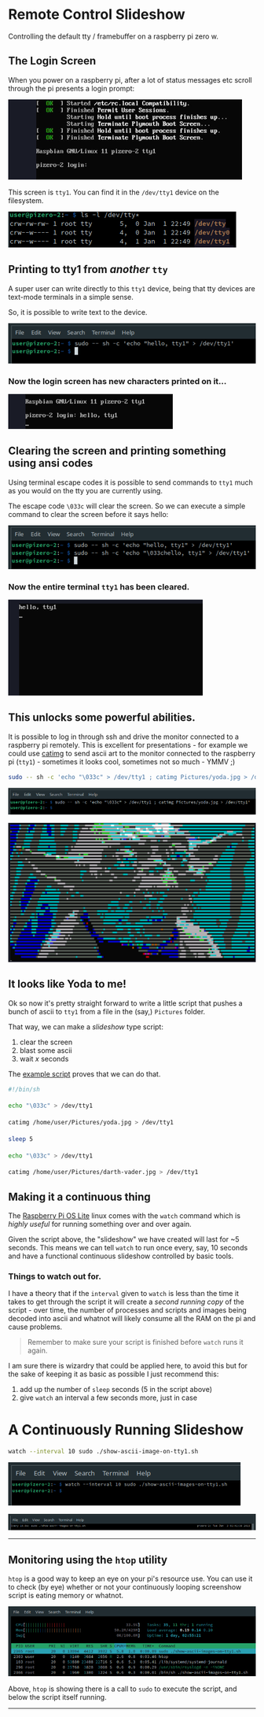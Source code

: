 # Remote Control Slideshow

Controlling the default tty / framebuffer on a raspberry pi zero w.

## The Login Screen

When you power on a raspberry pi, after a lot of status messages etc scroll through the pi presents a login prompt:

![This screen is `tty1`](README/login-screen-tty1.png)

This screen is `tty1`. You can find it in the `/dev/tty1` device on the filesystem.

![](README/tty-devices-ls.png)

## Printing to tty1 from _another_ `tty`

A super user can write directly to this `tty1` device, being that tty devices are text-mode terminals in a simple sense.

So, it is possible to write text to the device.

![](README/print-hello-on-tty1.png)

### Now the login screen has new characters printed on it...

![](README/login-screen-hello-1.png)

## Clearing the screen and printing something using ansi codes

Using terminal escape codes it is possible to send commands to `tty1` much as you would on the tty you are currently using.

The escape code `\033c` will clear the screen. So we can execute a simple command to clear the screen before it says hello:

![](README/clearing-screen-hello.png)

### Now the entire terminal `tty1` has been cleared.

![](README/cleared-screen-hello.png)

## This unlocks some powerful abilities.

It is possible to log in through ssh and drive the monitor connected to a raspberry pi remotely. This is excellent for presentations - for example we could use [catimg](https://github.com/posva/catimg) to send ascii art to the monitor connected to the raspberry pi (`tty1`) - sometimes it looks cool, sometimes not so much - YMMV ;)

```bash
sudo -- sh -c 'echo "\033c" > /dev/tty1 ; catimg Pictures/yoda.jpg > /dev/tty1'
```

![](README/use-catimg.png)

![](README/catimg-yoda-tty1.png)

## It looks like Yoda to me!

Ok so now it's pretty straight forward to write a little script that pushes a bunch of ascii to `tty1` from a file in the (say,) `Pictures` folder.

That way, we can make a _slideshow_ type script:

1. clear the screen
2. blast some ascii
3. wait _x_ seconds

The [example script](./show-ascii-image-on-tty1.sh) proves that we can do that.
```bash
#!/bin/sh

echo "\033c" > /dev/tty1

catimg /home/user/Pictures/yoda.jpg > /dev/tty1

sleep 5

echo "\033c" > /dev/tty1

catimg /home/user/Pictures/darth-vader.jpg > /dev/tty1

```

## Making it a continuous thing

The [Raspberry Pi OS Lite](https://www.raspberrypi.com/software/operating-systems/) linux comes with the `watch` command which is _highly useful_ for running something over and over again.

Given the script above, the "slideshow" we have created will last for ~5 seconds. This means we can tell `watch` to run once every, say, 10 seconds and have a functional continuous slideshow controlled by basic tools.

### Things to watch out for.

I have a theory that if the `interval` given to `watch` is less than the time it takes to get through the script it will create a _second running copy_ of the script - over time, the number of processes and scripts and images being decoded into ascii and whatnot will likely consume all the RAM on the pi and cause problems.

> Remember to make sure your script is finished before `watch` runs it again.

I am sure there is wizardry that could be applied here, to avoid this but for the sake of keeping it as basic as possible I just recommend this:

1. add up the number of `sleep` seconds (5 in the script above)
2. give `watch` an interval a few seconds more, just in case

# A Continuously Running Slideshow

```bash
watch --interval 10 sudo ./show-ascii-image-on-tty1.sh
```

![](README/use-watch-to-loop.png)

![](README/watch-screen-updates.png)

---

## Monitoring using the `htop` utility

`htop` is a good way to keep an eye on your pi's resource use. You can use it to check (by eye) whether or not your continuously looping screenshow script is eating memory or whatnot.

![htop showing the script is running](README/htop-showing-script-running.png)

Above, `htop` is showing there is a call to `sudo` to execute the script, and below the script itself running.

---
